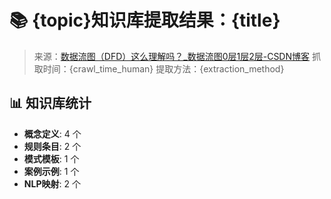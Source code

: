 # 📚 {topic}知识库提取结果：{title}
> 来源：[数据流图（DFD）这么理解吗？_数据流图0层1层2层-CSDN博客](https://blog.csdn.net/qq_63786973/article/details/130622249)
> 抓取时间：{crawl_time_human}
> 提取方法：{extraction_method}

## 📊 知识库统计
- **概念定义**: 4 个
- **规则条目**: 2 个
- **模式模板**: 1 个
- **案例示例**: 1 个
- **NLP映射**: 2 个
